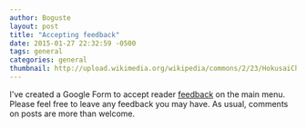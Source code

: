```yaml
---
author: Boguste
layout: post
title: "Accepting feedback"
date: 2015-01-27 22:32:59 -0500
tags: general
categories: general
thumbnail: http://upload.wikimedia.org/wikipedia/commons/2/23/HokusaiChushingura.jpg
---
```


I've created a Google Form to accept reader [feedback](https://docs.google.com/forms/d/1yyiiKkuDHtsHdIMDjaIBQQ8SVy-19YzSdvCzLa7jqxM/viewform) on the main menu. Please feel free to leave any feedback you may have. As usual, comments on posts are more than welcome. 
